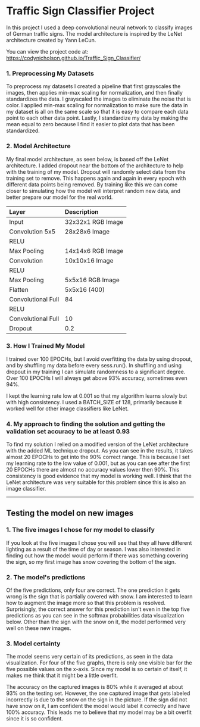 # Traffic Sign Classifier Project

In this project I used a deep convolutional neural network to classify images of German traffic signs. The model architecture is inspired by the LeNet architecture created by Yann LeCun.

You can view the project code at: https://codynicholson.github.io/Traffic_Sign_Classifier/

### 1. Preprocessing My Datasets

To preprocess my datasets I created a pipeline that first grayscales the images, then applies min-max scaling for normalization, and then finally standardizes the data. I grayscaled the images to eliminate the noise that is color. I applied min-max scaling for normalization to make sure the data in my dataset is all on the same scale so that it is easy to compare each data point to each other data point. Lastly, I standardize my data by making the mean equal to zero because I find it easier to plot data that has been standardized.

### 2. Model Architecture

My final model architecture, as seen below, is based off the LeNet architecture. I added dropout near the bottom of the architecture to help with the training of my model. Dropout will randomly select data from the training set to remove. This happens again and again in every epoch with different data points being removed. By training like this we can come closer to simulating how the model will interpret random new data, and better prepare our model for the real world.

| Layer              | Description        |
|:------------------ |:------------------ |
| Input              | 32x32x1 RGB Image  |
| Convolution 5x5    | 28x28x6 Image      |
| RELU               |                    |
| Max Pooling        | 14x14x6 RGB Image  |
| Convolution        | 10x10x16 Image     |
| RELU               |                    |
| Max Pooling        | 5x5x16 RGB Image   |
| Flatten            | 5x5x16 (400)       |
| Convolutional Full | 84                 |
| RELU               |                    |
| Convolutional Full | 10                 |
| Dropout            | 0.2                |

### 3. How I Trained My Model

I trained over 100 EPOCHs, but I avoid overfitting the data by using dropout, and by shuffling my data before every sess.run(). In shuffling and using dropout in my training I can simulate randomness to a significant degree. Over 100 EPOCHs I will always get above 93% accuracy, sometimes even 94%.

I kept the learning rate low at 0.001 so that my algorithm learns slowly but with high consistency. I used a BATCH_SIZE of 128, primarily because it worked well for other image classifiers like LeNet.

### 4. My approach to finding the solution and getting the validation set accuracy to be at least 0.93

To find my solution I relied on a modified version of the LeNet architecture with the added ML technique dropout. As you can see in the results, it takes almost 20 EPOCHs to get into the 90% correct range. This is because I set my learning rate to the low value of 0.001, but as you can see after the first 20 EPOCHs there are almost no accuracy values lower then 90%. This consistency is good evidence that my model is working well. I think that the LeNet architecture was very suitable for this problem since this is also an image classifier.

***

## Testing the model on new images

### 1. The five images I chose for my model to classify

If you look at the five images I chose you will see that they all have different lighting as a result of the time of day or season. I was also interested in finding out how the model would perform if there was something covering the sign, so my first image has snow covering the bottom of the sign.

### 2. The model's predictions

Of the five predictions, only four are correct. The one prediction it gets wrong is the sign that is partially covered with snow. I am interested to learn how to augment the image more so that this problem is resolved. Surprisingly, the correct answer for this prediction isn't even in the top five predictions as you can see in the softmax probabilities data visualization below. Other than the sign with the snow on it, the model performed very well on these new images.

### 3. Model certainty

The model seems very certain of its predictions, as seen in the data visualization. For four of the five graphs, there is only one visible bar for the five possible values on the x-axis. Since my model is so certain of itself, it makes me think that it might be a little overfit.

The accuracy on the captured images is 80% while it averaged at about 93% on the testing set. However, the one captured image that gets labeled incorrectly is due to the snow on the sign in the picture. If the sign did not have snow on it, I am confident the model would label it correctly and have 100% accuracy. This leads me to believe that my model may be a bit overfit since it is so confident.
